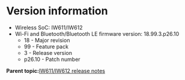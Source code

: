 # Version information

-   Wireless SoC: IW611/IW612
-   Wi-Fi and Bluetooth/Bluetooth LE firmware version: 18.99.3.p26.10
    -   18 - Major revision
    -   99 - Feature pack
    -   3 - Release version
    -   p26.10 - Patch number

**Parent topic:**[IW611/IW612 release notes](../topics/iw611-iw612-release-notes.md)

